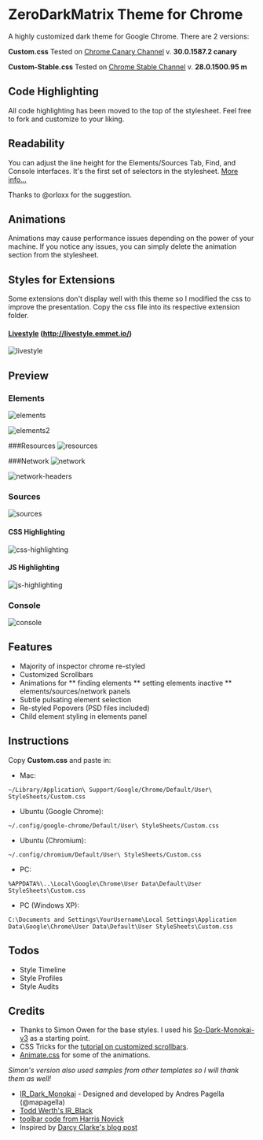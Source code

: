 # ZeroDarkMatrix Theme for Chrome

A highly customized dark theme for Google Chrome. There are 2 versions:

**Custom.css**
Tested on [Chrome Canary Channel](https://www.google.com/intl/en/chrome/browser/index.html?extra=devchannel#eula) v. **30.0.1587.2 canary**

**Custom-Stable.css**
Tested on [Chrome Stable Channel](https://www.google.com/intl/en/chrome/browser/)  v. **28.0.1500.95 m**

## Code Highlighting

All code highlighting has been moved to the top of the stylesheet.  Feel free to fork and customize to your liking.

## Readability

You can adjust the line height for the Elements/Sources Tab, Find, and Console interfaces.  It's the first set of selectors in the stylesheet. [More info...](https://github.com/mauricecruz/chrome-devtools-zerodarkmatrix-theme/issues/29)

Thanks to @orloxx for the suggestion.


## Animations

Animations may cause performance issues depending on the power of your machine.  If you notice any issues, you can simply delete the animation section from the stylesheet.

## Styles for Extensions
Some extensions don't display well with this theme so I modified the css to improve the presentation.  Copy the css file into its respective extension folder.

#### [Livestyle] (http://livestyle.emmet.io/)
![livestyle]

## Preview

### Elements
![elements]

![elements2]

###Resources
![resources]

###Network
![network]

![network-headers]

### Sources
![sources]

#### CSS Highlighting
![css-highlighting]

#### JS Highlighting
![js-highlighting]

### Console
![console]


[elements]: https://github.com/mauricecruz/chrome-devtools-zerodarkmatrix-theme/blob/master/images/elements.png?raw=true "Elements"
[elements2]: https://github.com/mauricecruz/chrome-devtools-zerodarkmatrix-theme/blob/master/images/elements2.png?raw=true "Elements"
[resources]: https://github.com/mauricecruz/chrome-devtools-zerodarkmatrix-theme/blob/master/images/resources.png?raw=true "Resources"
[network]: https://github.com/mauricecruz/chrome-devtools-zerodarkmatrix-theme/blob/master/images/network.png?raw=true "Network"
[network-headers]: https://github.com/mauricecruz/chrome-devtools-zerodarkmatrix-theme/blob/master/images/network-headers.png?raw=true "Network"
[sources]: https://github.com/mauricecruz/chrome-devtools-zerodarkmatrix-theme/blob/master/images/sources.png?raw=true "Sources"
[css-highlighting]: https://github.com/mauricecruz/chrome-devtools-zerodarkmatrix-theme/blob/master/images/codekit-css-highlight.png?raw=true "CSS-Highlight"
[js-highlighting]: https://github.com/mauricecruz/chrome-devtools-zerodarkmatrix-theme/blob/master/images/codekit-js-highlight.png?raw=true "JS-Highlight"
[console]: https://github.com/mauricecruz/chrome-devtools-zerodarkmatrix-theme/blob/master/images/console.png?raw=true "Console"
[livestyle]: https://raw.github.com/mauricecruz/chrome-devtools-zerodarkmatrix-theme/master/extensions/LiveStyle/preview.png "LiveStyle"

## Features
* Majority of inspector chrome re-styled
* Customized Scrollbars
* Animations for 
** finding elements
** setting elements inactive
** elements/sources/network panels
* Subtle pulsating element selection
* Re-styled Popovers (PSD files included)
* Child element styling in elements panel

## Instructions

Copy **Custom.css** and paste in:

* Mac: 

```
~/Library/Application\ Support/Google/Chrome/Default/User\ StyleSheets/Custom.css
```

* Ubuntu (Google Chrome): 

```
~/.config/google-chrome/Default/User\ StyleSheets/Custom.css
```

* Ubuntu (Chromium): 

```
~/.config/chromium/Default/User\ StyleSheets/Custom.css
```
    
* PC:

```
%APPDATA%\..\Local\Google\Chrome\User Data\Default\User StyleSheets\Custom.css
```

* PC (Windows XP):

```
C:\Documents and Settings\YourUsername\Local Settings\Application Data\Google\Chrome\User Data\Default\User StyleSheets\Custom.css
```

## Todos
* Style Timeline
* Style Profiles
* Style Audits


## Credits

* Thanks to Simon Owen for the base styles.  I used his [So-Dark-Monokai-v3](https://github.com/simonowendesign/SO-Dark-Monokai-v3) as a starting point.
* CSS Tricks for the [tutorial on customized scrollbars](http://css-tricks.com/custom-scrollbars-in-webkit/). 
* [Animate.css](https://github.com/daneden/animate.css) for some of the animations.

*Simon's version also used samples from other templates so I will thank them as well!*
* [IR_Dark_Monokai](http://www.andrespagella.com/customising-chrome-devtools) - Designed and developed by Andres Pagella (@mapagella) 
* [Todd Werth's IR_Black](http://blog.toddwerth.com/entries/2)
* [toolbar code from Harris Novick](https://gist.github.com/4316646)
* Inspired by [Darcy Clarke's blog post](http://darcyclarke.me/design/skin-your-chrome-inspector/)
